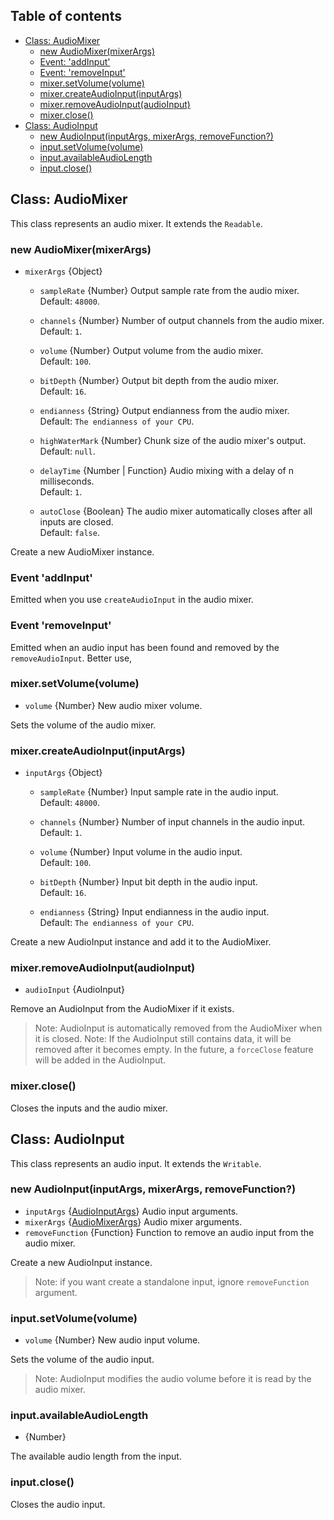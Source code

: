 ## Table of contents

- [Class: AudioMixer](#class-audiomixer)
  - [new AudioMixer(mixerArgs)](#new-audiomixermixerargs)
  - [Event: 'addInput'](#event-addinput)
  - [Event: 'removeInput'](#event-removeinput)
  - [mixer.setVolume(volume)](#mixersetvolumevolume)
  - [mixer.createAudioInput(inputArgs)](#mixercreateaudioinputinputargs)
  - [mixer.removeAudioInput(audioInput)](#mixerremoveaudioinputaudioinput)
  - [mixer.close()](#mixerclose)
- [Class: AudioInput](#class-audioinput)
  - [new AudioInput(inputArgs, mixerArgs, removeFunction?)](#new-audioinputinputargs-mixerargs-removefunction)
  - [input.setVolume(volume)](#inputsetvolumevolume)
  - [input.availableAudioLength](#inputavailableaudiolength)
  - [input.close()](#inputclose)

## Class: AudioMixer

This class represents an audio mixer. It extends the `Readable`.

### new AudioMixer(mixerArgs)

- `mixerArgs` {Object}
  
  - `sampleRate` {Number} Output sample rate from the audio mixer. <br> Default: `48000`.
  
  - `channels` {Number} Number of output channels from the audio mixer. <br> Default: `1`.
  
  - `volume` {Number} Output volume from the audio mixer. <br> Default: `100`.
  
  - `bitDepth` {Number} Output bit depth from the audio mixer. <br> Default: `16`.
  
  - `endianness` {String} Output endianness from the audio mixer. <br> Default: `The endianness of your CPU`.
  
  - `highWaterMark` {Number} Chunk size of the audio mixer's output. <br> Default: `null`.
  
  - `delayTime` {Number | Function} Audio mixing with a delay of n milliseconds. <br> Default: `1`.

  - `autoClose` {Boolean} The audio mixer automatically closes after all inputs are closed. <br> Default: `false`.

Create a new AudioMixer instance.

### Event 'addInput'

Emitted when you use `createAudioInput` in the audio mixer.

### Event 'removeInput'

Emitted when an audio input has been found and removed by the `removeAudioInput`. Better use, 

### mixer.setVolume(volume)

- `volume` {Number} New audio mixer volume.

Sets the volume of the audio mixer.

### mixer.createAudioInput(inputArgs)

- `inputArgs` {Object}

  - `sampleRate` {Number} Input sample rate in the audio input. <br> Default: `48000`.
  
  - `channels` {Number} Number of input channels in the audio input. <br> Default: `1`.
  
  - `volume` {Number} Input volume in the audio input. <br> Default: `100`.
  
  - `bitDepth` {Number} Input bit depth in the audio input. <br> Default: `16`.
  
  - `endianness` {String} Input endianness in the audio input. <br> Default: `The endianness of your CPU`.

Create a new AudioInput instance and add it to the AudioMixer.

### mixer.removeAudioInput(audioInput)

- `audioInput` {AudioInput}

Remove an AudioInput from the AudioMixer if it exists.

> Note: AudioInput is automatically removed from the AudioMixer when it is closed.
> Note: If the AudioInput still contains data, it will be removed after it becomes empty.
> In the future, a `forceClose` feature will be added in the AudioInput.

### mixer.close()

Closes the inputs and the audio mixer.

## Class: AudioInput

This class represents an audio input. It extends the `Writable`.

### new AudioInput(inputArgs, mixerArgs, removeFunction?)

 - `inputArgs` {[AudioInputArgs](#mixercreateaudioinputinputargs)} Audio input arguments.
 - `mixerArgs` {[AudioMixerArgs](#new-audiomixermixerargs)} Audio mixer arguments.
 - `removeFunction` {Function} Function to remove an audio input from the audio mixer.

Create a new AudioInput instance.

> Note: if you want create a standalone input, ignore `removeFunction` argument.

### input.setVolume(volume)

- `volume` {Number} New audio input volume.

Sets the volume of the audio input.

> Note: AudioInput modifies the audio volume before it is read by the audio mixer.

### input.availableAudioLength

- {Number}

The available audio length from the input.

### input.close()

Closes the audio input.
